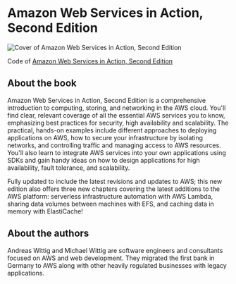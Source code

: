 # Amazon Web Services in Action, Second Edition

![Cover of Amazon Web Services in Action, Second Edition](https://images.manning.com/720/960/resize/book/2/2e8abe8-aa59-434f-bbbe-57e4cac9e09f/Wittig-Amazon-2ed-MEAP-HI.png)

Code of [Amazon Web Services in Action, Second Edition](http://bit.ly/amazon-web-services-in-action-2nd-edition)

## About the book

Amazon Web Services in Action, Second Edition is a comprehensive introduction to computing, storing, and networking in the AWS cloud. You'll find clear, relevant coverage of all the essential AWS services you to know, emphasizing best practices for security, high availability and scalability. The practical, hands-on examples include different approaches to deploying applications on AWS, how to secure your infrastructure by isolating networks, and controlling traffic and managing access to AWS resources. You'll also learn to integrate AWS services into your own applications using SDKs and gain handy ideas on how to design applications for high availability, fault tolerance, and scalability.

Fully updated to include the latest revisions and updates to AWS; this new edition also offers three new chapters covering the latest additions to the AWS platform: serverless infrastructure automation with AWS Lambda, sharing data volumes between machines with EFS, and caching data in memory with ElastiCache!

## About the authors

Andreas Wittig and Michael Wittig are software engineers and consultants focused on AWS and web development. They migrated the first bank in Germany to AWS along with other heavily regulated businesses with legacy applications.
